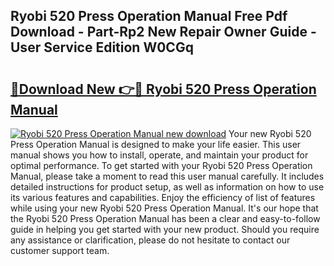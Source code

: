 ## Ryobi 520 Press Operation Manual Free Pdf Download - Part-Rp2 New Repair Owner Guide - User Service Edition W0CGq

# <h2><a href="http://bc68794.oget.top/?id=Ryobi+520+Press+Operation+Manual">🔗Download New 👉🔴 Ryobi 520 Press Operation Manual</a></h2>

[![Ryobi 520 Press Operation Manual new download](https://i.imgur.com/5g1atiW.png)](http://bc68794.oget.top/?id=Ryobi+520+Press+Operation+Manual)
Your new Ryobi 520 Press Operation Manual is designed to make your life easier. This user manual shows you how to install, operate, and maintain your product for optimal performance. To get started with your Ryobi 520 Press Operation Manual, please take a moment to read this user manual carefully. It includes detailed instructions for product setup, as well as information on how to use its various features and capabilities. Enjoy the efficiency of list of features while using your new Ryobi 520 Press Operation Manual. It's our hope that the Ryobi 520 Press Operation Manual has been a clear and easy-to-follow guide in helping you get started with your new product. Should you require any assistance or clarification, please do not hesitate to contact our customer support team.
